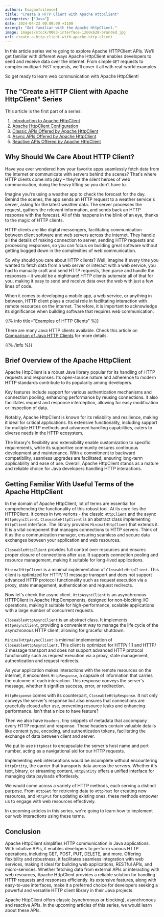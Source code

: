 ```yaml
---
authors: [sagaofsilence]
title: "Create a HTTP Client with Apache HttpClient"
categories: ["Java"]
date: 2024-04-23 00:00:00 +1100
excerpt: "Get familiar with the Apache HttpClient."
image: images/stock/0063-interface-1200x628-branded.jpg
url: create-a-http-client-with-apache-http-client
---
```


In this article series we're going to explore Apache HTTPClient APIs. We'll get familiar with different ways Apache HttpClient enables developers to send and receive data over the internet. From simple `GET` requests to complex multipart `POST` requests, we'll cover it all with real-world examples.

So get ready to learn web communication with Apache HttpClient! 

## The "Create a HTTP Client with Apache HttpClient" Series

This article is the first part of a series:

1. [Introduction to Apache HttpClient](/create-a-http-client-with-apache-http-client/)
2. [Apache HttpClient Configuration](/apache-http-client-config/)
3. [Classic APIs Offered by Apache HttpClient](/apache-http-client-classic-apis/)
4. [Async APIs Offered by Apache HttpClient](/apache-http-client-async-apis/)
5. [Reactive APIs Offered by Apache HttpClient](/apache-http-client-reactive-apis/)

## Why Should We Care About HTTP Client?
Have you ever wondered how your favorite apps seamlessly fetch data from the internet or communicate with servers behind the scenes? That's where HTTP clients come into play – they're the silent heroes of web communication, doing the heavy lifting so you don't have to.

Imagine you're using a weather app to check the forecast for the day. Behind the scenes, the app sends an HTTP request to a weather service's server, asking for the latest weather data. The server processes the request, gathers the relevant information, and sends back an HTTP response with the forecast. All of this happens in the blink of an eye, thanks to the magic of HTTP clients.

HTTP clients are like digital messengers, facilitating communication between client software and web servers across the internet. They handle all the details of making connection to server, sending HTTP requests and processing responses, so you can focus on building great software without getting bogged down in the complexities of web communication.

So why should you care about HTTP clients? Well, imagine if every time you wanted to fetch data from a web server or interact with a web service, you had to manually craft and send HTTP requests, then parse and handle the responses – it would be a nightmare! HTTP clients automate all of that for you, making it easy to send and receive data over the web with just a few lines of code.

When it comes to developing a mobile app, a web service, or anything in between, HTTP client plays a crucial role in facilitating interaction with remote resources on the internet. Therefore, it is important to acknowledge its significance when building software that requires web communication.

{{% info title="Examples of HTTP Clients" %}}

There are many Java HTTP clients available. Check this article on [Comparison of Java HTTP Clients](https://reflectoring.io/comparison-of-java-http-clients/) for more details.

{{% /info %}}

## Brief Overview of the Apache HttpClient
Apache HttpClient is a robust Java library popular for its handling of HTTP requests and responses. Its open-source nature and adherence to modern HTTP standards contribute to its popularity among developers.

Key features include support for various authentication mechanisms and connection pooling, enhancing performance by reusing connections. It also facilitates request and response interception, allowing for easy modification or inspection of data.

Notably, Apache HttpClient is known for its reliability and resilience, making it ideal for critical applications. Its extensive functionality, including support for multiple HTTP methods and advanced handling capabilities, caters to diverse needs in the HTTP ecosystem.

The library's flexibility and extensibility enable customization to specific requirements, while its supportive community ensures continuous development and maintenance. With a commitment to backward compatibility, seamless upgrades are facilitated, ensuring long-term applicability and ease of use. Overall, Apache HttpClient stands as a mature and reliable choice for Java developers handling HTTP interactions.

## Getting Familiar With Useful Terms of the Apache HttpClient
In the domain of Apache HttpClient, lot of terms are essential for comprehending the functionality of this robust tool. At its core lies the HTTPClient. It comes in two verions - the classic `HttpClient` and the async `HttpAsyncClient`. `CloseableHttpClient` is an abstract class implementing `HttpClient` interface. The library provides `MinimalHttpClient` that extends it. It is a vital component that manages connections to HTTP servers. Think of it as the a communication manager, ensuring seamless and secure data exchanges between your application and web resources.

`CloseableHttpClient` provides full control over resources and ensures proper closure of connections after use. It supports connection pooling and resource management, making it suitable for long-lived applications.

`MinimalHttpClient` is a minimal implementation of `CloseableHttpClient`. This client is optimized for HTTP/ 1.1 message transport and does not support advanced HTTP protocol functionality such as request execution via a proxy, state management, authentication and request redirects.

Now let's check the async client. `HttpAsyncClient` is an asynchronous HTTPClient in Apache HttpComponents, designed for non-blocking I/O operations, making it suitable for high-performance, scalable applications with a large number of concurrent requests.

`CloseableHttpAsyncClient` is an abstract class. It implements `HttpAsyncClient`, providing a convenient way to manage the life cycle of the asynchronous HTTP client, allowing for graceful shutdown.

`MinimalHttpAsyncClient` is minimal implementation of `CloseableHttpAsyncClient`. This client is optimized for HTTP/ 1.1 and HTTP/ 2 message transport and does not support advanced HTTP protocol functionality such as request execution via a proxy, state management, authentication and request redirects.

As your application makes interactions with the remote resources on the internet, it encounters `HttpResponse`, a capsule of information that carries the outcome of each interaction. This response conveys the server's message, whether it signifies success, error, or redirection.

`HttpResponse` comes with its counterpart, `CloseableHttpResponse`. It not only conveys the server's response but also ensures that connections are gracefully closed after use, preventing resource leaks and enhancing performance. Isn't that a nice to have feature?

Then we also have `Headers`, tiny snippets of metadata that accompany every HTTP request and response. These headers contain valuable details like content type, encoding, and authentication tokens, facilitating the exchange of data between client and server.

We put to use `HttpHost` to encapsulate the server's host name and port number, acting as a navigational aid for our HTTP requests.

Implementing web interceptions would be incomplete without encountering `HttpEntity`, the carrier that transports data across the servers. Whether it's text, binary, or streaming content, `HttpEntity` offers a unified interface for managing data payloads effortlessly.

We would come across a variety of HTTP methods, each serving a distinct purpose. From `HttpGet` for retrieving data to `HttpPost` for creating new resources, and `HttpPut` for updating existing ones, these methods empower us to engage with web resources effectively.

In upcoming articles in this series, we're going to learn how to implement our web interactions using these terms.

## Conclusion
Apache HttpClient simplifies HTTP communication in Java applications. With intuitive APIs, it enables developers to perform various HTTP operations, including GET, POST, PUT, DELETE, and more. Offering flexibility and robustness, it facilitates seamless integration with web services, making it ideal for building web applications, RESTful APIs, and micro-services. Whether fetching data from external APIs or interacting with web resources, Apache HttpClient provides a reliable solution for handling HTTP requests and responses efficiently. Its extensive features, along with easy-to-use interfaces, make it a preferred choice for developers seeking a powerful and versatile HTTP client library in their Java projects.

Apache HttpClient offers classic (synchronous or blocking), asynchronous and reactive APIs. In the upcoming articles of this series, we would learn about these APIs.

